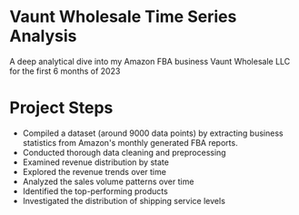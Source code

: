 # Vaunt Wholesale Time Series Analysis
A deep analytical dive into my Amazon FBA business Vaunt Wholesale LLC for the first 6 months of 2023

# Project Steps
- Compiled a dataset (around 9000 data points) by extracting business statistics from Amazon's monthly generated FBA reports.
- Conducted thorough data cleaning and preprocessing
- Examined revenue distribution by state 
- Explored the revenue trends over time
- Analyzed the sales volume patterns over time
- Identified the top-performing products
- Investigated the distribution of shipping service levels
